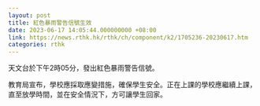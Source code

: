 ```yaml
---
layout: post
title: 紅色暴雨警告信號生效
date: 2023-06-17 14:05:44.000000000 +08:00
link: https://news.rthk.hk/rthk/ch/component/k2/1705236-20230617.htm
categories: rthk
---
```


天文台於下午2時05分，發出紅色暴雨警告信號。

教育局宣布，學校應採取應變措施，確保學生安全。正在上課的學校應繼續上課，直至放學時間，並在安全情況下，方可讓學生回家。
